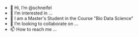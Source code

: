 - 👋 Hi, I’m @schneifel
- 👀 I’m interested in ...
- 🌱 I am a Master's Student in the Course "Bio Data Science"
- 💞️ I’m looking to collaborate on ...
- 📫 How to reach me ...

<!---
schneifel/schneifel is a ✨ special ✨ repository because its `README.md` (this file) appears on your GitHub profile.
You can click the Preview link to take a look at your changes.
--->
